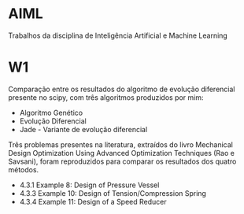 # AIML
 Trabalhos da disciplina de Inteligência Artificial e Machine Learning

# W1
Comparação entre os resultados do algoritmo de evolução diferencial presente no scipy, com três algoritmos produzidos por mim:
* Algoritmo Genético
* Evolução Diferencial
* Jade - Variante de evolução diferencial

Três problemas presentes na literatura, extraídos do livro Mechanical Design Optimization Using Advanced Optimization Techniques (Rao e Savsani), foram reproduzidos para comparar os resultados dos quatro métodos.
* 4.3.1 Example 8: Design of Pressure Vessel
* 4.3.3 Example 10: Design of Tension/Compression Spring
* 4.3.4 Example 11: Design of a Speed Reducer

